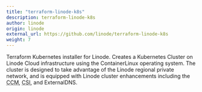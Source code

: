 ```yaml
---
title: "terraform-linode-k8s"
description: terraform-linode-k8s
author: linode
origin: linode
external_url: https://github.com/linode/terraform-linode-k8s
weight: 7
---
```


Terraform Kubernetes installer for Linode. Creates a Kubernetes Cluster on Linode Cloud infrastructure using the ContainerLinux operating system. The cluster is designed to take advantage of the Linode regional private network, and is equipped with Linode cluster enhancements including the <abbr title="Cloud Controller Manager">CCM</abbr>, <abbr title="Container Storage Interface">CSI</abbr>, and ExternalDNS.
